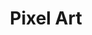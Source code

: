 ---
title: "Pixel Art"
event-name: "Pixel Art"
event-regular-date: "Wednesday"
event-time: "2:00 ~ 3:00 pm"
event-location: "Discord"
event-bg-img: "img/events/tech_talk.png"
event-description: "Want to learn how to make pixel art? Well you're in luck! Many of our projects this time around need pixel artists so if you want to help out, come on by! Offering help in pixel art in general, tilemaps, and more, what's not gain?"
---